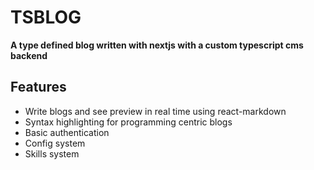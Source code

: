 # TSBLOG
**A type defined blog written with nextjs with a custom typescript cms backend**

## Features
* Write blogs and see preview in real time using react-markdown
* Syntax highlighting for programming centric blogs
* Basic authentication
* Config system
* Skills system

